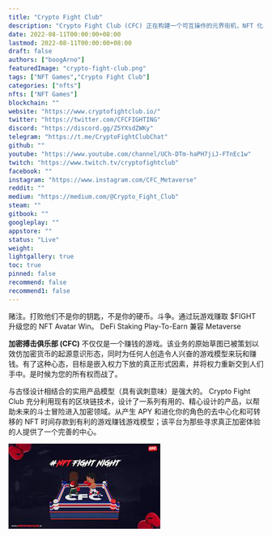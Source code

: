 ```yaml
---
title: "Crypto Fight Club"
description: "Crypto Fight Club (CFC) 正在构建一个可互操作的元界街机，NFT 化身可以在其中玩无数游戏，同时赚取 $FIGHT 和 NFT。"
date: 2022-08-11T00:00:00+08:00
lastmod: 2022-08-11T00:00:00+08:00
draft: false
authors: ["boogArno"]
featuredImage: "crypto-fight-club.png"
tags: ["NFT Games","Crypto Fight Club"]
categories: ["nfts"]
nfts: ["NFT Games"]
blockchain: ""
website: "https://www.cryptofightclub.io/"
twitter: "https://twitter.com/CFCFIGHTING"
discord: "https://discord.gg/Z5YXsdZWKy"
telegram: "https://t.me/CryptoFightClubChat"
github: ""
youtube: "https://www.youtube.com/channel/UCh-DTm-haPH7jiJ-FTnEc1w"
twitch: "https://www.twitch.tv/cryptofightclub"
facebook: ""
instagram: "https://www.instagram.com/CFC_Metaverse"
reddit: ""
medium: "https://medium.com/@Crypto_Fight_Club"
steam: ""
gitbook: ""
googleplay: ""
appstore: ""
status: "Live"
weight: 
lightgallery: true
toc: true
pinned: false
recommend: false
recommend1: false
---
```

<p>赌注。打败他们不是你的钥匙，不是你的硬币。斗争。通过玩游戏赚取 $FIGHT 升级您的 NFT Avatar Win。 DeFi Staking Play-To-Earn 兼容 Metaverse</p>
<p><strong>加密搏击俱乐部 (CFC)</strong> 不仅仅是一个赚钱的游戏。该业务的原始草图已被策划以效仿加密货币的起源意识形态，同时为任何人创造令人兴奋的游戏模型来玩和赚钱。有了这种心态，目标是嵌入权力下放的真正形式因素，并将权力重新交到人们手中。是时候为您的所有权而战了。</p>
<p>与古怪设计相结合的实用产品模型（具有讽刺意味）是强大的。 Crypto Fight Club 充分利用现有的区块链技术，设计了一系列有用的、精心设计的产品，以帮助未来的斗士冒险进入加密领域。从产生 APY 和进化你的角色的去中心化和可转移的 NFT 时间存款到有利的游戏赚钱游戏模型；该平台为那些寻求真正加密体验的人提供了一个完善的中心。</p>

![download](download.jpg)
